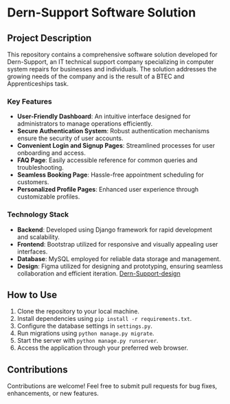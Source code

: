 # Dern-Support Software Solution

## Project Description

This repository contains a comprehensive software solution developed for Dern-Support, an IT technical support company specializing in computer system repairs for businesses and individuals. The solution addresses the growing needs of the company and is the result of a BTEC and Apprenticeships task.

### Key Features
- **User-Friendly Dashboard**: An intuitive interface designed for administrators to manage operations efficiently.
- **Secure Authentication System**: Robust authentication mechanisms ensure the security of user accounts.
- **Convenient Login and Signup Pages**: Streamlined processes for user onboarding and access.
- **FAQ Page**: Easily accessible reference for common queries and troubleshooting.
- **Seamless Booking Page**: Hassle-free appointment scheduling for customers.
- **Personalized Profile Pages**: Enhanced user experience through customizable profiles.

### Technology Stack
- **Backend**: Developed using Django framework for rapid development and scalability.
- **Frontend**: Bootstrap utilized for responsive and visually appealing user interfaces.
- **Database**: MySQL employed for reliable data storage and management.
- **Design**: Figma utilized for designing and prototyping, ensuring seamless collaboration and efficient iteration. [Dern-Support-design](https://www.figma.com/file/Qr4dPQLhnjRnFFJGlKvuem/DernSupport?type=design&node-id=0-1&mode=design&t=AE42VBDGyUEVPBPS-0)

## How to Use
1. Clone the repository to your local machine.
2. Install dependencies using `pip install -r requirements.txt`.
3. Configure the database settings in `settings.py`.
4. Run migrations using `python manage.py migrate`.
5. Start the server with `python manage.py runserver`.
6. Access the application through your preferred web browser.

## Contributions
Contributions are welcome! Feel free to submit pull requests for bug fixes, enhancements, or new features.
